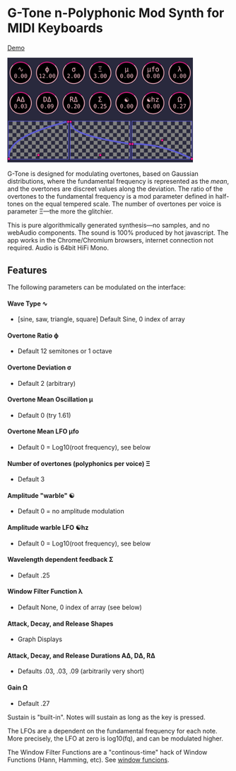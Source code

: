 # G-Tone n-Polyphonic Mod Synth for MIDI Keyboards

[Demo](https://folkstack.github.io/g-tone/public/)

<img src=gtone.png width="420px" />

G-Tone is designed for modulating overtones, based on Gaussian distributions, where the fundamental frequency is represented as the *mean*, and the overtones are discreet values along the deviation. The ratio of the overtones to the fundamental frequency is a mod parameter defined in half-tones on the equal tempered scale. The number of overtones per voice is parameter &#926;—the more the glitchier.

This is pure algorithmically generated synthesis—no samples, and no webAudio components. The sound is 100% produced by hot javascript. The app works in the Chrome/Chromium browsers, internet connection not required.  Audio is 64bit HiFi Mono.

## Features

The following parameters can be modulated on the interface:
#### Wave Type **&#8767;** 
  * [sine, saw, triangle, square] Default Sine, 0 index of array
#### Overtone Ratio **&#981;**
  * Default 12 semitones or 1 octave
#### Overtone Deviation **&#0963;** 
  * Default 2 (arbitrary)
#### Overtone Mean Oscillation **&#181;** 
  * Default 0 (try 1.61)
#### Overtone Mean LFO **&#181;fo**
  * Default 0 = Log10(root frequency), see below
#### Number of overtones (polyphonics per voice) **&#926;** 
  * Default 3
#### Amplitude "warble" **&#9775;**
  * Default 0 = no amplitude modulation
#### Amplitude warble LFO **&#9775;hz**
  * Default 0 = Log10(root frequency), see below
#### Wavelength dependent feedback **&#931;**
  * Default .25
#### Window Filter Function **&#955;**
  * Default None, 0 index of array (see below)
#### Attack, Decay, and Release Shapes 
  * Graph Displays
#### Attack, Decay, and Release Durations **A&#916;**, **D&#916;**, **R&#916;**
  * Defaults .03, .03, .09 (arbitrarily very short)
#### Gain **&#937;**  
  * Default .27

Sustain is "built-in".  Notes will sustain as long as the key is pressed.

The LFOs are a dependent on the fundamental frequency for each note.  More precisely, the LFO at zero is log10(fq), and can be modulated higher.

The Window Filter Functions are a "continous-time" hack of Window Functions (Hann, Hamming, etc).  See [window funcions](https://en.wikipedia.org/wiki/Window_function).


